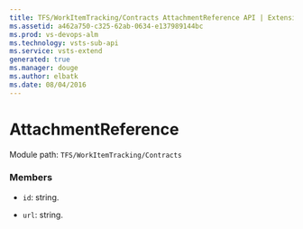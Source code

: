 ```yaml
---
title: TFS/WorkItemTracking/Contracts AttachmentReference API | Extensions for Visual Studio Team Services
ms.assetid: a462a750-c325-62ab-0634-e137989144bc
ms.prod: vs-devops-alm
ms.technology: vsts-sub-api
ms.service: vsts-extend
generated: true
ms.manager: douge
ms.author: elbatk
ms.date: 08/04/2016
---
```


# AttachmentReference

Module path: `TFS/WorkItemTracking/Contracts`


### Members

* `id`: string. 

* `url`: string. 


